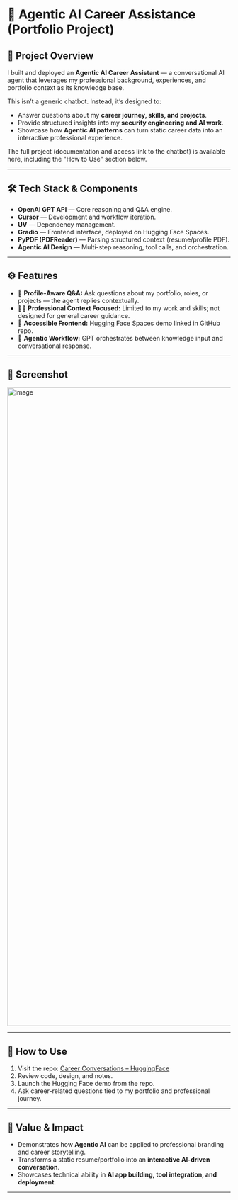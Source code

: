 # 🤖 Agentic AI Career Assistance (Portfolio Project)

## 🌟 Project Overview
I built and deployed an **Agentic AI Career Assistant** — a conversational AI agent that leverages my professional background, experiences, and portfolio context as its knowledge base.  

This isn’t a generic chatbot. Instead, it’s designed to:  
- Answer questions about my **career journey, skills, and projects**.  
- Provide structured insights into my **security engineering and AI work**.  
- Showcase how **Agentic AI patterns** can turn static career data into an interactive professional experience.  

The full project (documentation and access link to the chatbot) is available here, including the "How to Use" section below.

---

## 🛠️ Tech Stack & Components
- **OpenAI GPT API** — Core reasoning and Q&A engine.  
- **Cursor** — Development and workflow iteration.  
- **UV** — Dependency management.  
- **Gradio** — Frontend interface, deployed on Hugging Face Spaces.  
- **PyPDF (PDFReader)** — Parsing structured context (resume/profile PDF).  
- **Agentic AI Design** — Multi-step reasoning, tool calls, and orchestration.  

---

## ⚙️ Features
- 📂 **Profile-Aware Q&A:** Ask questions about my portfolio, roles, or projects — the agent replies contextually.  
- 🧑‍💼 **Professional Context Focused:** Limited to my work and skills; not designed for general career guidance.  
- 🤝 **Accessible Frontend:** Hugging Face Spaces demo linked in GitHub repo.  
- 🔄 **Agentic Workflow:** GPT orchestrates between knowledge input and conversational response.  

---

## 📸 Screenshot
<img width="2770" height="1442" alt="image" src="https://github.com/user-attachments/assets/9e958ea6-71b1-4a34-9217-a0534ceb06f6" />

---

## 🚀 How to Use
1. Visit the repo: [Career Conversations – HuggingFace](https://huggingface.co/spaces/rasheed-jimoh/career_conversations)  
2. Review code, design, and notes.  
3. Launch the Hugging Face demo from the repo.  
4. Ask career-related questions tied to my portfolio and professional journey.  

---

## 🎯 Value & Impact
- Demonstrates how **Agentic AI** can be applied to professional branding and career storytelling.  
- Transforms a static resume/portfolio into an **interactive AI-driven conversation**.  
- Showcases technical ability in **AI app building, tool integration, and deployment**.  

---
